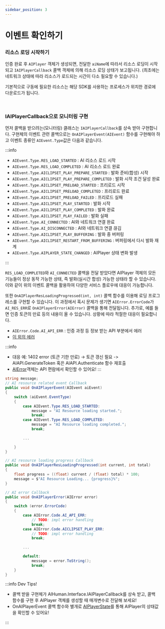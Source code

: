 ```yaml
---
sidebar_position: 3
---
```


# 이벤트 확인하기

### 리소스 로딩 시작하기

인증 완료 후 `AIPlayer` 객체가 생성되면, 전달한 `aiName`에 따라서 리소스 로딩이 시작되고 `IAIPlayerCallback` 콜백 객체에 의해 리소스 로딩 상태가 보고됩니다. (최초에는 네트워크 상태에 따라 리소스가 로드되는 시간이 다소 필요할 수 있습니다.)

기본적으로 구동에 필요한 리소스는 해당 SDK를 사용하는 프로세스가 위치한 경로에 다운로드가 됩니다.

<br/>

### IAIPlayerCallback으로 모니터링 구현

먼저 콜백을 받으려는(모니터링) 클래스는 `IAIPlayerCallback`를 상속 받아 구현합니다. 구현체의 이벤트 관련 콜백으로는 `OnAIPlayerEvent(AIEvent)` 함수를 구현해야 하고 이벤트 종류인 `AIEvent.Type`값은 다음과 같습니다.

:::info

- `AIEvent.Type.RES_LOAD_STARTED` : AI 리소스 로드 시작  
- `AIEvent.Type.RES_LOAD_COMPLETED` : AI 리소스 로드 완료  
- `AIEvent.Type.AICLIPSET_PLAY_PREPARE_STARTED` : 발화 준비(합성) 시작  
- `AIEvent.Type.AICLIPSET_PLAY_PREPARE_COMPLETED` : 발화 시작 조건 달성 완료  
- `AIEvent.Type.AICLIPSET_PRELOAD_STARTED` : 프리로드 시작  
- `AIEvent.Type.AICLIPSET_PRELOAD_COMPLETED` : 프리로드 완료  
- `AIEvent.Type.AICLIPSET_PRELOAD_FAILED` : 프리로드 실패  
- `AIEvent.Type.AICLIPSET_PLAY_STARTED` : 발화 시작  
- `AIEvent.Type.AICLIPSET_PLAY_COMPLETED` : 발화 완료  
- `AIEvent.Type.AICLIPSET_PLAY_FAILED` : 발화 실패  
- `AIEvent.Type.AI_CONNECTED` : AI와 네트워크 연결 완료  
- `AIEvent.Type.AI_DISCONNECTED` : AI와 네트워크 연결 끊김  
- `AIEvent.Type.AICLIPSET_PLAY_BUFFERING` : 발화 중 버퍼링  
- `AIEvent.Type.AICLIPSET_RESTART_FROM_BUFFERING` : 버퍼링에서 다시 발화 재계  
- `AIEvent.Type.AIPLAYER_STATE_CHANGED` : AIPlayer 상태 변화 발생  

:::

`RES_LOAD_COMPLETED`와 `AI_CONNECTED` 콜백을 전달 받았다면 AIPlayer 객체의 모든 기능들이 정상 동작 가능한 상태, 즉 발화(실시간 합성) 가능한 상태라 할 수 있습니다.  
이와 같이 위의 이벤트 콜백을 활용하여 다양한 서비스 플로우에 대응이 가능합니다.

또한 `OnAIPlayerResLoadingProgressed(int, int)` 콜백 함수를 이용해 로딩 프로그레스를 구현할 수 있습니다.
이 과정에서 혹시 문제가 생기면 `AIError.ErrorCode`가 `AI_RES_ERR`로 `OnAIPlayerError(AIError)` 콜백을 통해 전달됩니다. 추가로, 예를 들면 인증 토큰의 만료 등의 내용이 올 수 있습니다. 상황에 따라 적절한 대응이 필요합니다.

- `AIError.Code.AI_API_ERR` : 인증 과정 등 정보 받는 API 부분에서 에러
- [이 외의 에러](../../../aihuman/windows-sdk/aiplayer/errors)

:::info  
- 대응 예: 1402 error (토큰 기한 만료) -> 토큰 갱신 필요 -> AIAPI.GenerateToken 혹은 AIAPI.Authenticate 함수 재호출
- [AIError](../../../aihuman/windows-sdk/apis/aierror)객체는 API 편람에서 확인할 수 있어요!
:::

```csharp
string message;
// AI resource related event Callback
public void OnAIPlayerEvent(AIEvent aiEvent)
{
    switch (aiEvent.EventType)
    {
        case AIEvent.Type.RES_LOAD_STARTED:
            message = "AI Resource loading started.";
            break;
        case AIEvent.Type.RES_LOAD_COMPLETED:
            message = "AI Resource loading completed.";
            break;
        
        ...

    }
}

// AI resource loading progress Callback
public void OnAIPlayerResLoadingProgressed(int current, int total)
{
    float progress = ((float) current / (float) total) * 100;
    message = $"AI Resource Loading... {progress}%";
}

// AI error Callback
public void OnAIPlayerError(AIError error)
{
    switch (error.ErrorCode)
    {
        case AIError.Code.AI_API_ERR:
            // TODO: impl error handling
            break;
        case AIError.Code.AICLIPSET_PLAY_ERR:
            // TODO: impl error handling
            break;
        
        ...

        default:
            message = error.ToString();
            break;
    }
}
```

:::info Dev Tips!

- 콜백 받을 구현체가 AIHuman.Interface.IAIPlayerCallback를 상속 받고, 콜백 함수를 구현 후 AIPlayer 객체를 생성할 때 매개변수로 전달해 보세요!
- OnAIPlayerEvent 콜백 함수와 별개로 [AIPlayerState](../../../aihuman/windows-sdk/apis/aiplayerstate)를 통해 AIPlayer의 상태값을 확인할 수 있어요!

:::
